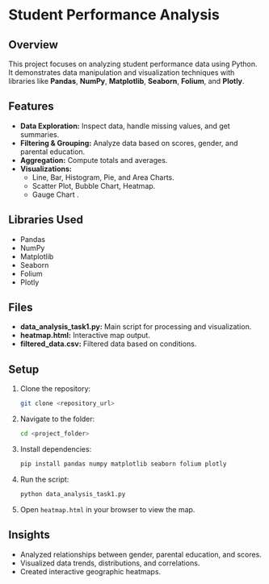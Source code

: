 # Student Performance Analysis

## Overview
This project focuses on analyzing student performance data using Python. It demonstrates data manipulation and visualization techniques with libraries like **Pandas**, **NumPy**, **Matplotlib**, **Seaborn**, **Folium**, and **Plotly**.

## Features
- **Data Exploration:** Inspect data, handle missing values, and get summaries.
- **Filtering & Grouping:** Analyze data based on scores, gender, and parental education.
- **Aggregation:** Compute totals and averages.
- **Visualizations:**
  - Line, Bar, Histogram, Pie, and Area Charts.
  - Scatter Plot, Bubble Chart, Heatmap.
  - Gauge Chart .

## Libraries Used
- Pandas
- NumPy
- Matplotlib
- Seaborn
- Folium
- Plotly

## Files
- **data_analysis_task1.py:** Main script for processing and visualization.
- **heatmap.html:** Interactive map output.
- **filtered_data.csv:** Filtered data based on conditions.

## Setup
1. Clone the repository:
   ```bash
   git clone <repository_url>
   ```
2. Navigate to the folder:
   ```bash
   cd <project_folder>
   ```
3. Install dependencies:
   ```bash
   pip install pandas numpy matplotlib seaborn folium plotly
   ```
4. Run the script:
   ```bash
   python data_analysis_task1.py
   ```
5. Open `heatmap.html` in your browser to view the map.

## Insights
- Analyzed relationships between gender, parental education, and scores.
- Visualized data trends, distributions, and correlations.
- Created interactive geographic heatmaps.
